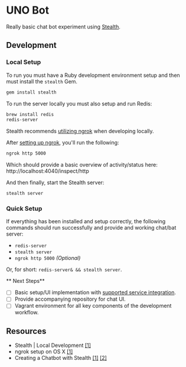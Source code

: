 # UNO Bot

Really basic chat bot experiment using [Stealth](https://github.com/hellostealth/stealth).

## Development

### Local Setup

To run you must have a Ruby development environment setup and then must install the `stealth` Gem.

```bash
gem install stealth
```

To run the server locally you must also setup and run Redis:

```bash
brew install redis
redis-server
```

Stealth recommends [utilizing ngrok](https://hellostealth.org/docs/#local_development.introspectable_tunnels_to_localhost) when developing locally.

After [setting up ngrok](https://gist.github.com/wosephjeber/aa174fb851dfe87e644e), you'll run the following:

```bash
ngrok http 5000
```

Which should provide a basic overview of activity/status here: http://localhost:4040/inspect/http

And then finally, start the Stealth server:

```bash
stealth server
```

### Quick Setup

If everything has been installed and setup correctly, the following commands should run successfully and provide and working chat/bat server:

- `redis-server`
- `stealth server`
- `ngrok http 5000` _(Optional)_

Or, for short: `redis-server& && stealth server`.

** Next Steps**

- [ ] Basic setup/UI implementation with [supported service integration](https://hellostealth.org/docs/#messaging_integrations).
- [ ] Provide accompanying repository for chat UI.
- [ ] Vagrant environment for all key components of the development workflow.

## Resources

- Stealth | Local Development [[1]](https://hellostealth.org/docs/#local_development)
- ngrok setup on OS X [[1]](https://gist.github.com/wosephjeber/aa174fb851dfe87e644e)
- Creating a Chatbot with Stealth [[1]](https://medium.com/v%C3%ADdeos-de-ti/parte-1-stealth-crie-chatbots-incr%C3%ADveis-com-ferramentas-que-voc%C3%AA-conhece-e-adora-f46e1f9c6a5c) [[2]](https://medium.com/v%C3%ADdeos-de-ti/desenvolvendo-seu-primeiro-chatbot-utilizando-o-framework-stealth-dbf1be1508c0)
